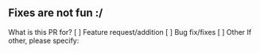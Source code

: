 ## Fixes are not fun :/
What is this PR for?
[ ] Feature request/addition
[ ] Bug fix/fixes
[ ] Other
If other, please specify:


